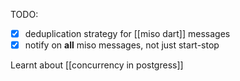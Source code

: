 TODO:
- [x] deduplication strategy for [[miso dart]] messages
- [x] notify on **all** miso messages, not just start-stop

Learnt about [[concurrency in postgress]]